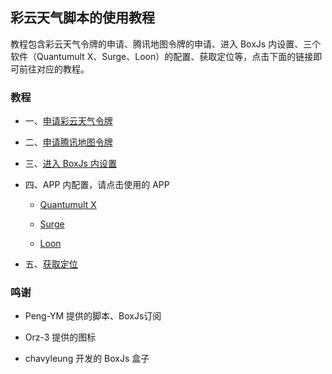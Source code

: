 ## 彩云天气脚本的使用教程

教程包含彩云天气令牌的申请、腾讯地图令牌的申请、进入 BoxJs 内设置、三个软件（Quantumult X、Surge、Loon）的配置、获取定位等，点击下面的链接即可前往对应的教程。

### 教程

- 一、[申请彩云天气令牌](https://github.com/chiupam/tutorial/blob/master/caiyun/caiyun_api.md)

- 二、[申请腾讯地图令牌](https://github.com/chiupam/tutorial/blob/master/caiyun/tencent_api.md)

- 三、[进入 BoxJs 内设置](https://github.com/chiupam/tutorial/blob/master/caiyun/BoxJS.md)

- 四、APP 内配置，请点击使用的 APP

  - [Quantumult X](https://github.com/chiupam/tutorial/blob/master/caiyun/QuantumultX.md) 

  - [Surge](https://github.com/chiupam/tutorial/blob/master/caiyun/Surge.md) 

  - [Loon](https://github.com/chiupam/tutorial/blob/master/caiyun/Loon.md)

- 五、[获取定位](https://github.com/chiupam/tutorial/blob/master/caiyun/location.md)

### 鸣谢

- Peng-YM 提供的脚本、BoxJs订阅

- Orz-3 提供的图标

- chavyleung 开发的 BoxJs 盒子
